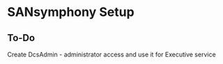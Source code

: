 # SANsymphony Setup

## To-Do

Create DcsAdmin - administrator access and use it for Executive service
